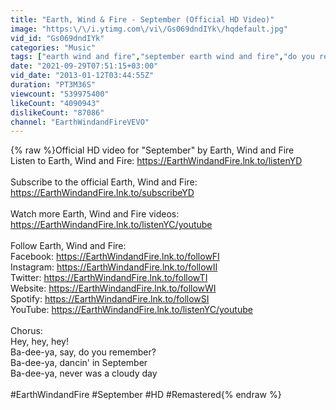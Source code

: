 ```yaml
---
title: "Earth, Wind & Fire - September (Official HD Video)"
image: "https:\/\/i.ytimg.com\/vi\/Gs069dndIYk\/hqdefault.jpg"
vid_id: "Gs069dndIYk"
categories: "Music"
tags: ["earth wind and fire","september earth wind and fire","do you remember"]
date: "2021-09-29T07:51:15+03:00"
vid_date: "2013-01-12T03:44:55Z"
duration: "PT3M36S"
viewcount: "539975400"
likeCount: "4090943"
dislikeCount: "87086"
channel: "EarthWindandFireVEVO"
---
```

{% raw %}Official HD video for &quot;September&quot; by Earth, Wind and Fire<br />Listen to Earth, Wind and Fire: <a rel="nofollow" target="blank" href="https://EarthWindandFire.lnk.to/listenYD">https://EarthWindandFire.lnk.to/listenYD</a><br /><br />Subscribe to the official Earth, Wind and Fire: <a rel="nofollow" target="blank" href="https://EarthWindandFire.lnk.to/subscribeYD">https://EarthWindandFire.lnk.to/subscribeYD</a><br /><br />Watch more Earth, Wind and Fire videos: <a rel="nofollow" target="blank" href="https://EarthWindandFire.lnk.to/listenYC/youtube">https://EarthWindandFire.lnk.to/listenYC/youtube</a><br /><br />Follow Earth, Wind and Fire:<br />Facebook: <a rel="nofollow" target="blank" href="https://EarthWindandFire.lnk.to/followFI">https://EarthWindandFire.lnk.to/followFI</a><br />Instagram: <a rel="nofollow" target="blank" href="https://EarthWindandFire.lnk.to/followII">https://EarthWindandFire.lnk.to/followII</a><br />Twitter: <a rel="nofollow" target="blank" href="https://EarthWindandFire.lnk.to/followTI">https://EarthWindandFire.lnk.to/followTI</a><br />Website: <a rel="nofollow" target="blank" href="https://EarthWindandFire.lnk.to/followWI">https://EarthWindandFire.lnk.to/followWI</a><br />Spotify: <a rel="nofollow" target="blank" href="https://EarthWindandFire.lnk.to/followSI">https://EarthWindandFire.lnk.to/followSI</a><br />YouTube: <a rel="nofollow" target="blank" href="https://EarthWindandFire.lnk.to/listenYC/youtube">https://EarthWindandFire.lnk.to/listenYC/youtube</a><br /><br />Chorus:<br />Hey, hey, hey!<br />Ba-dee-ya, say, do you remember?<br />Ba-dee-ya, dancin' in September<br />Ba-dee-ya, never was a cloudy day<br /><br />#EarthWindandFire #September #HD #Remastered{% endraw %}
